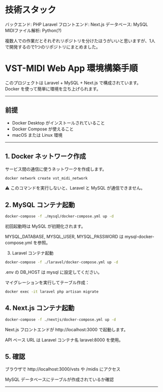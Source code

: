 # 技術スタック
バックエンド: PHP Laravel
フロントエンド: Next.js
データベース: MySQL
MIDIファイル解析: Python(?)

複数人での作業だとそれぞれリポジトリを分けたほうがいいと思いますが、1人で開発するので1つのリポジトリにまとめました。

# VST-MIDI Web App 環境構築手順

このプロジェクトは Laravel + MySQL + Next.js で構成されています。  
Docker を使って簡単に環境を立ち上げられます。

---

## 前提
- Docker Desktop がインストールされていること
- Docker Compose が使えること
- macOS または Linux 環境

---

## 1. Docker ネットワーク作成
サービス間の通信に使うネットワークを作成します。

```bash
docker network create vst_midi_network
```
⚠️ このコマンドを実行しないと、Laravel と MySQL が通信できません。

## 2. MySQL コンテナ起動
```bash
docker-compose -f ./mysql/docker-compose.yml up -d
```
初回起動時は MySQL が初期化されます。

MYSQL_DATABASE, MYSQL_USER, MYSQL_PASSWORD は mysql-docker-compose.yml を参照。

3. Laravel コンテナ起動
```bash
docker-compose -f ./laravel/docker-compose.yml up -d
```
.env の DB_HOST は mysql に設定してください。

マイグレーションを実行してテーブル作成：

```bash
docker exec -it laravel php artisan migrate
```
## 4. Next.js コンテナ起動
```bash
docker-compose -f ./nextjs/docker-compose.yml up -d
```
Next.js フロントエンドが http://localhost:3000 で起動します。

API ベース URL は Laravel コンテナ名 laravel:8000 を使用。

## 5. 確認
ブラウザで http://localhost:3000/vsts や /midis にアクセス

MySQL データベースにテーブルが作成されているか確認

---
